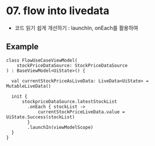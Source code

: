 # 07. flow into livedata

* 코드 읽기 쉽게 개선하기 : launchIn, onEach를 활용하여

## Example
```
class FlowUseCaseViewModel(
    stockPriceDataSource: StockPriceDataSource
) : BaseViewModel<UiState>() {

  val currentStockPriceAsLiveData: LiveData<UiState> = MutableLiveData()
  
  init {
      stockpriceDataSource.latestStockList
        .onEach { stockList ->
            currentStockPriceLiveData.value = UiState.Success(stockList)
        }
        .launchIn(viewModelScope)
  }
}
```